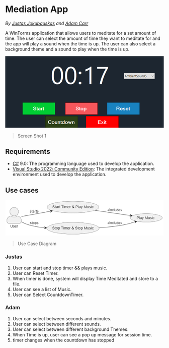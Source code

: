 # Mediation App

*By [Justas Jokubauskas](https://github.com/Justaz17 "Justas Jokubauskas") and [Adam Carr](https://github.com/realadamcarr "Adam Carr")*

A WinForms application that allows users to meditate for a set amount of time. The user can select the amount of time they want to meditate for and the app will play a sound when the time is up. The user can also select a background theme and a sound to play when the time is up.

![Screen Shot 1](image/readme/screen1.png)
> Screen Shot 1

## Requirements

- [C#](https://docs.microsoft.com/en-us/dotnet/csharp/ "C#") 9.0: The programming language used to develop the application.
- [Visual Studio 2022: Community Edition](https://visualstudio.microsoft.com/vs/community/ "Visual Studio 2022: Community Edition"): The integrated development environment used to develop the application.

## Use cases

![Use-Case](image/readme/use-case.png)
> Use Case Diagram

### Justas

1. User can start and stop timer && plays music.
2. User can Reset Timer.
3. When timer is done, system will display Time Meditated and store to a file.
4. User can see a list of Music.
5. User can Select CountdownTimer.

### Adam

1. User can select between seconds and minutes.
2. User can select between different sounds.
3. User can select between different background Themes.
4. When Time is up, user can see a pop up message for session time.
5. timer changes when the countdown has stopped

